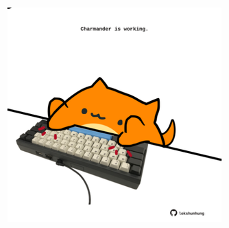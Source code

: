 <!-- built at 15/02/2021, 01:27:05 UTC -->
<p align="center">
  <img width="500" height="500" src="./ReadmeImage.svg">
</p>
